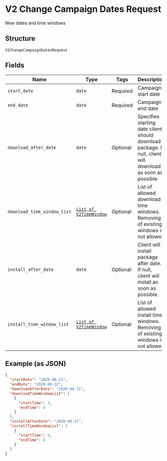 
# V2 Change Campaign Dates Request

New dates and time windows

## Structure

`V2ChangeCampaignDatesRequest`

## Fields

| Name | Type | Tags | Description |
|  --- | --- | --- | --- |
| `start_date` | `date` | Required | Campaign start date |
| `end_date` | `date` | Required | Campaign end date |
| `download_after_date` | `date` | Optional | Specifies starting date client should download package. If null, client will download as soon as possible. |
| `download_time_window_list` | [`List of V2TimeWindow`](../../doc/models/v2-time-window.md) | Optional | List of allowed download time windows. Removing of existing windows is not allowed |
| `install_after_date` | `date` | Optional | Client will install package after date. If null, client will install as soon as possible. |
| `install_time_window_list` | [`List of V2TimeWindow`](../../doc/models/v2-time-window.md) | Optional | List of allowed install time windows. Removing of existing windows is not allowed |

## Example (as JSON)

```json
{
  "startDate": "2020-08-21",
  "endDate": "2020-08-22",
  "downloadAfterDate": "2020-08-21",
  "downloadTimeWindowList": [
    {
      "startTime": 3,
      "endTime": 4
    }
  ],
  "installAfterDate": "2020-08-21",
  "installTimeWindowList": [
    {
      "startTime": 5,
      "endTime": 6
    }
  ]
}
```

